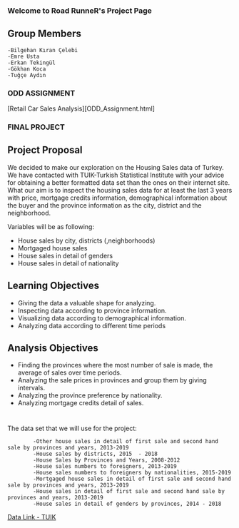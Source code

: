 ### Welcome to Road RunneR's Project Page 

## Group Members 
    -Bilgehan Kıran Çelebi
    -Emre Usta
    -Erkan Tekingül
    -Gökhan Koca
    -Tuğçe Aydın
    
### ODD ASSIGNMENT

[Retail Car Sales Analysis][ODD_Assignment.html]


### FINAL PROJECT 

## Project Proposal

We decided to make our exploration on the Housing Sales data of Turkey. We have contacted with TUIK-Turkish Statistical Institute with your advice for obtaining a better formatted data set than the ones on their internet site.  
What our aim is to inspect the housing sales data for at least the last 3 years with price, mortgage credits information, demographical information about the buyer and the province information as the city, district and the neighborhood.    

Variables will be as following:
- House sales by city, districts (,neighborhoods)
- Mortgaged house sales 
- House sales in detail of genders
- House sales in detail of nationality

## Learning Objectives
- Giving the data a valuable shape for analyzing.
- Inspecting data according to  province information.
- Visualizing data according to  demographical information.
- Analyzing data according to different time periods 

## Analysis Objectives
- Finding the provinces where the most number of sale is made, the average of sales over time periods.
- Analyzing the sale prices in provinces and group them by giving intervals.
- Analyzing the province preference by nationality. 
- Analyzing mortgage credits detail of sales.
   
#
The data set that we will use for the project: 

            -Other house sales in detail of first sale and second hand sale by provinces and years, 2013-2019 
            -House sales by districts, 2015  - 2018 
            -House Sales by Provinces and Years, 2008-2012
            -House sales numbers to foreigners, 2013-2019
            -House sales numbers to foreigners by nationalities, 2015-2019
            -Mortgaged house sales in detail of first sale and second hand sale by provinces and years, 2013-2019
            -House sales in detail of first sale and second hand sale by provinces and years, 2013-2019
            -House sales in detail of genders by provinces, 2014 - 2018 
  
  [Data Link - TUIK ](http://www.tuik.gov.tr/PreTablo.do?alt_id=1056 ) 



